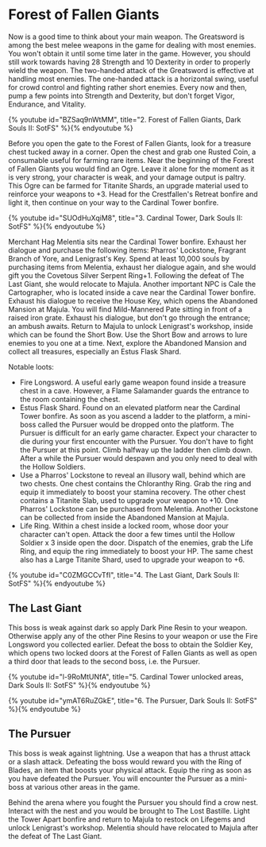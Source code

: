 # Forest of Fallen Giants

Now is a good time to think about your main weapon. The Greatsword is among the
best melee weapons in the game for dealing with most enemies. You won't obtain
it until some time later in the game. However, you should still work towards
having 28 Strength and 10 Dexterity in order to properly wield the weapon. The
two-handed attack of the Greatsword is effective at handling most enemies. The
one-handed attack is a horizontal swing, useful for crowd control and fighting
rather short enemies. Every now and then, pump a few points into Strength and
Dexterity, but don't forget Vigor, Endurance, and Vitality.

{% youtube id="BZSaq9nWtMM", title="2. Forest of Fallen Giants, Dark Souls II: SotFS" %}{% endyoutube %}

Before you open the gate to the Forest of Fallen Giants, look for a treasure
chest tucked away in a corner. Open the chest and grab one Rusted Coin, a
consumable useful for farming rare items. Near the beginning of the Forest of
Fallen Giants you would find an Ogre. Leave it alone for the moment as it is
very strong, your character is weak, and your damage output is paltry. This Ogre
can be farmed for Titanite Shards, an upgrade material used to reinforce your
weapons to +3. Head for the Crestfallen's Retreat bonfire and light it, then
continue on your way to the Cardinal Tower bonfire.

{% youtube id="SUOdHuXqiM8", title="3. Cardinal Tower, Dark Souls II: SotFS" %}{% endyoutube %}

Merchant Hag Melentia sits near the Cardinal Tower bonfire. Exhaust her dialogue
and purchase the following items: Pharros' Lockstone, Fragrant Branch of Yore,
and Lenigrast's Key. Spend at least 10,000 souls by purchasing items from
Melentia, exhaust her dialogue again, and she would gift you the Covetous Silver
Serpent Ring+1. Following the defeat of The Last Giant, she would relocate to
Majula. Another important NPC is Cale the Cartographer, who is located inside a
cave near the Cardinal Tower bonfire. Exhaust his dialogue to receive the House
Key, which opens the Abandoned Mansion at Majula. You will find Mild-Mannered
Pate sitting in front of a raised iron grate. Exhaust his dialogue, but don't go
through the entrance; an ambush awaits. Return to Majula to unlock Lenigrast's
workshop, inside which can be found the Short Bow. Use the Short Bow and arrows
to lure enemies to you one at a time. Next, explore the Abandoned Mansion and
collect all treasures, especially an Estus Flask Shard.

Notable loots:

-   Fire Longsword. A useful early game weapon found inside a treasure chest in
    a cave. However, a Flame Salamander guards the entrance to the room
    containing the chest.
-   Estus Flask Shard. Found on an elevated platform near the Cardinal Tower
    bonfire. As soon as you ascend a ladder to the platform, a mini-boss called
    the Pursuer would be dropped onto the platform. The Pursuer is difficult for
    an early game character. Expect your character to die during your first
    encounter with the Pursuer. You don't have to fight the Pursuer at this
    point. Climb halfway up the ladder then climb down. After a while the
    Pursuer would despawn and you only need to deal with the Hollow Soldiers.
-   Use a Pharros' Lockstone to reveal an illusory wall, behind which are two
    chests. One chest contains the Chloranthy Ring. Grab the ring and equip it
    immediately to boost your stamina recovery. The other chest contains a
    Titanite Slab, used to upgrade your weapon to +10. One Pharros' Lockstone
    can be purchased from Melentia. Another Lockstone can be collected from
    inside the Abandoned Mansion at Majula.
-   Life Ring. Within a chest inside a locked room, whose door your character
    can't open. Attack the door a few times until the Hollow Soldier x 3 inside
    open the door. Dispatch of the enemies, grab the Life Ring, and equip the
    ring immediately to boost your HP. The same chest also has a Large Titanite
    Shard, used to upgrade your weapon to +6.

{% youtube id="C0ZMGCCvTfI", title="4. The Last Giant, Dark Souls II: SotFS" %}{% endyoutube %}

## The Last Giant

This boss is weak against dark so apply Dark Pine Resin to your weapon.
Otherwise apply any of the other Pine Resins to your weapon or use the Fire
Longsword you collected earlier. Defeat the boss to obtain the Soldier Key,
which opens two locked doors at the Forest of Fallen Giants as well as open a
third door that leads to the second boss, i.e. the Pursuer.

{% youtube id="l-9RoMtUNfA", title="5. Cardinal Tower unlocked areas, Dark Souls II: SotFS" %}{% endyoutube %}

{% youtube id="ymAT6RuZGkE", title="6. The Pursuer, Dark Souls II: SotFS" %}{% endyoutube %}

## The Pursuer

This boss is weak against lightning. Use a weapon that has a thrust attack or a
slash attack. Defeating the boss would reward you with the Ring of Blades, an
item that boosts your physical attack. Equip the ring as soon as you have
defeated the Pursuer. You will encounter the Pursuer as a mini-boss at various
other areas in the game.

Behind the arena where you fought the Pursuer you should find a crow nest.
Interact with the nest and you would be brought to The Lost Bastille. Light the
Tower Apart bonfire and return to Majula to restock on Lifegems and unlock
Lenigrast's workshop. Melentia should have relocated to Majula after the defeat
of The Last Giant.
